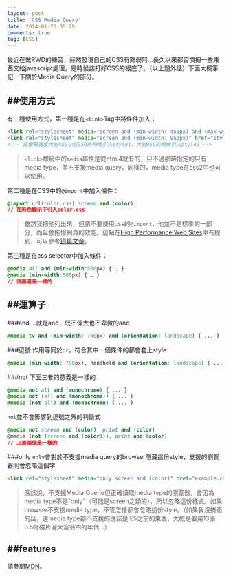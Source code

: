 ```yaml
---
layout: post
title: 'CSS Media Query'
date: 2014-01-23 05:29
comments: true
tag: [CSS]
---
```

最近在做RWD的練習，赫然發現自己的CSS有點弱阿...長久以來都習慣把一些東西交給javascript處理，是時候該打好CSS的根底了。（以上題外話）下面大概筆記一下關於Media Query的部分。

##使用方式
---
有三種使用方式，第一種是在`<link>`Tag中將條件加入：
```html
<link rel="stylesheet" media="screen and (min-width: 450px) and (max-width: 950px)" href="style1.css" />
<link rel="stylesheet" media="screen and (min-width: 950px)" href="style2.css" />
<!-- 當螢幕寬度大於450小於950的時候引入style1，大於950的時候引入style2 -->
```
> `<link>`標籤中的`media`屬性是從html4就有的，只不過那時指定的只有media type，並不支援media query，同樣的，media type在css2中也可以使用。

第二種是在CSS中的`@import`中加入條件：
```css
@import url(color.css) screen and (color);
// 在彩色顯示下引入color.css
```
> 雖然我把他列出來，但請不要使用css的`@import`，他並不是標準的一部分，而且會拖慢網頁的效能。這點在[High Performance Web Sites](http://www.amazon.com/dp/0596529309?tag=stevsoud-20&camp=14573&creative=327641&linkCode=as1&creativeASIN=0596529309&adid=1S1KP4EV129EN37422C0&)中有提到，可以參考[這篇文章](http://www.stevesouders.com/blog/2009/04/09/dont-use-import/)。

第三種是在css selector中加入條件：
```css
@media all and (min-width:500px) { … }
@media (min-width:500px) { … }
// 這兩者是一樣的
```

<!--more-->

##運算子
---
###and
...就是and，既不偉大也不卑微的and
```css
@media tv and (min-width: 700px) and (orientation: landscape) { ... }
```

###逗號
作用等同於`or`，符合其中一個條件的都會套上style
```css
@media (min-width: 700px), handheld and (orientation: landscape) { ... }
```

###not
下面三者的意義是一樣的
```css
@media not all and (monochrome) { ... }
@media not (all and (monochrome)) { ... }
@media (not all) and (monochrome) { ... }
```
`not`並不會影響到逗號之外的判斷式
```css
@media not screen and (color), print and (color)
@media (not (screen and (color))), print and (color)
// 上面兩個是一樣的
```

###only
`only`會對於不支援media query的browser隱藏這份style，支援的劉覽器則會忽略這個字
```html
<link rel="stylesheet" media="only screen and (color)" href="example.css" />
```
> 應該說，不支援Media Querie但正確讀取media type的瀏覽器，會因為media type不是"only"（可能是screen之類的），所以忽略這份樣式。如果browser不支援media type，不管怎樣都會忽略這份style。（如果我沒搞錯的話，連media type都不支援的應該是IE5之前的東西，大概是要用13張3.5吋磁片灌大富翁四的年代...）

##features 
---
請參閱[MDN](https://developer.mozilla.org/en-US/docs/Web/Guide/CSS/Media_queries)。

